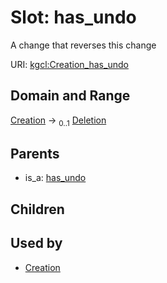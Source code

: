 
# Slot: has_undo


A change that reverses this change

URI: [kgcl:Creation_has_undo](http://w3id.org/kgcl/Creation_has_undo)


## Domain and Range

[Creation](Creation.md) &#8594;  <sub>0..1</sub> [Deletion](Deletion.md)

## Parents

 *  is_a: [has_undo](has_undo.md)

## Children


## Used by

 * [Creation](Creation.md)

